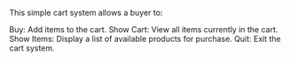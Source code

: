 This simple cart system allows a buyer to:

Buy: Add items to the cart.
Show Cart: View all items currently in the cart.
Show Items: Display a list of available products for purchase.
Quit: Exit the cart system.
